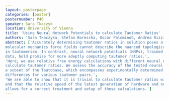 ```yaml
---
layout: posterpage
categories: [poster]
posternumber: P46
speaker: Sara Tkaczyk
location: University of Vienna
title: 'Using Neural Network Potentials to calculate Tautomer Ratios'
authors: 'Sara Tkaczyka, Stefan Borescha, Oscar Palominob, Andrea Rizzic, Marcus Wieder'
abstract: ['Accurately determining tautomer ratios in solution poses a considerable challenge. Classical
molecular mechanics force fields cannot describe the nuanced topological variations inherent
in tautomerism. In contrast, neural network potentials (NNPs), trained on quantum mechanics
data, hold promise for more adeptly computing tautomer ratios.',
'Here, we use relative free energy calculations with different neural network potentials to
calculate tautomer ratios. We assess the accuracy of the tested neural network potentials on
a subset of the Tautobase, which encompasses experimentally determined free energy
differences for various tautomer pairs.',
'We are able to show that it is trivial to calculate tautomer ratios with neural network potentials
and that the relative speed of the latest generation of hardware and neural network potentials
allows for a correct treatment and setup of these calculations.']
---
```

